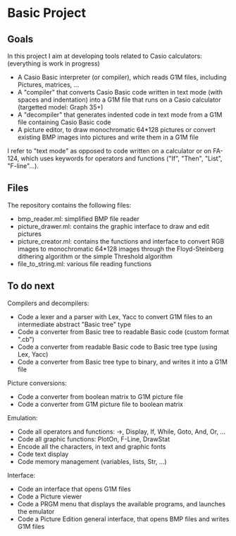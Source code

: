 # Basic Project

## Goals

In this project I aim at developing tools related to Casio calculators: (everything is work in progress)
- A Casio Basic interpreter (or compiler), which reads G1M files, including Pictures, matrices, ...
- A "compiler" that converts Casio Basic code written in text mode (with spaces and indentation) into a G1M file that runs on a Casio calculator (targetted model: Graph 35+)
- A "decompiler" that generates indented code in text mode from a G1M file containing Casio Basic code
- A picture editor, to draw monochromatic 64*128 pictures or convert existing BMP images into pictures and write them in a G1M file

I refer to "text mode" as opposed to code written on a calculator or on FA-124, which uses keywords for operators and functions ("If", "Then", "List", "F-line"...).

## Files

The repository contains the following files:
- bmp_reader.ml: simplified BMP file reader
- picture_drawer.ml: contains the graphic interface to draw and edit pictures
- picture_creator.ml: contains the functions and interface to convert RGB images to monochromatic 64*128 images through the Floyd-Steinberg dithering algorithm or the simple Threshold algorithm
- file_to_string.ml: various file reading functions

## To do next
Compilers and decompilers:
- Code a lexer and a parser with Lex, Yacc to convert G1M files to an intermediate abstract "Basic tree" type
- Code a converter from Basic tree to readable Basic code (custom format ".cb")
- Code a converter from readable Basic code to Basic tree type (using Lex, Yacc)
- Code a converter from Basic tree type to binary, and writes it into a G1M file

Picture conversions:
- Code a converter from boolean matrix to G1M picture file
- Code a converter from G1M picture file to boolean matrix

Emulation:
- Code all operators and functions: ->, Display, If, While, Goto, And, Or, ...
- Code all graphic functions: PlotOn, F-Line, DrawStat
- Encode all the characters, in text and graphic fonts
- Code text display
- Code memory management (variables, lists, Str, ...)

Interface:
- Code an interface that opens G1M files
- Code a Picture viewer
- Code a PRGM menu that displays the available programs, and launches the emulator
- Code a Picture Edition general interface, that opens BMP files and writes G1M files